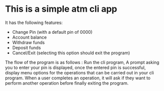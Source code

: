 # This is a simple atm cli app

It has the following features:

- Change Pin (with a default pin of 0000)
- Account balance
- Withdraw funds
- Deposit funds
- Cancel/Exit (selecting this option should exit the program)

The flow of the program is as follows
: Run the cli program, A prompt asking you to enter your pin is displayed, 
once the entered pin is successful, display menu options for the operations 
that can be carried out in your cli program.
When a user completes an operation, it will ask if they want to 
perform another operation before finally exiting the program.